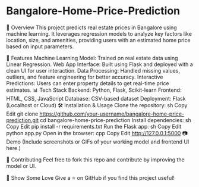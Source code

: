 # Bangalore-Home-Price-Prediction
📌 Overview
This project predicts real estate prices in Bangalore using machine learning. It leverages regression models to analyze key factors like location, size, and amenities, providing users with an estimated home price based on input parameters.

🚀 Features
Machine Learning Model: Trained on real estate data using Linear Regression.
Web App Interface: Built using Flask and deployed with a clean UI for user interaction.
Data Processing: Handled missing values, outliers, and feature engineering for better accuracy.
Interactive Predictions: Users can enter property details to get real-time price estimates.
📊 Tech Stack
Backend: Python, Flask, Scikit-learn
Frontend: HTML, CSS, JavaScript
Database: CSV-based dataset
Deployment: Flask (Localhost or Cloud)
🛠 Installation & Usage
Clone the repository:
sh
Copy
Edit
git clone https://github.com/your-username/bangalore-home-price-prediction.git
cd bangalore-home-price-prediction
Install dependencies:
sh
Copy
Edit
pip install -r requirements.txt
Run the Flask app:
sh
Copy
Edit
python app.py
Open in the browser:
cpp
Copy
Edit
http://127.0.0.1:5000
📷 Demo
(Include screenshots or GIFs of your working model and frontend UI here.)

🤝 Contributing
Feel free to fork this repo and contribute by improving the model or UI.

🌟 Show Some Love
Give a ⭐ on GitHub if you find this project useful!

